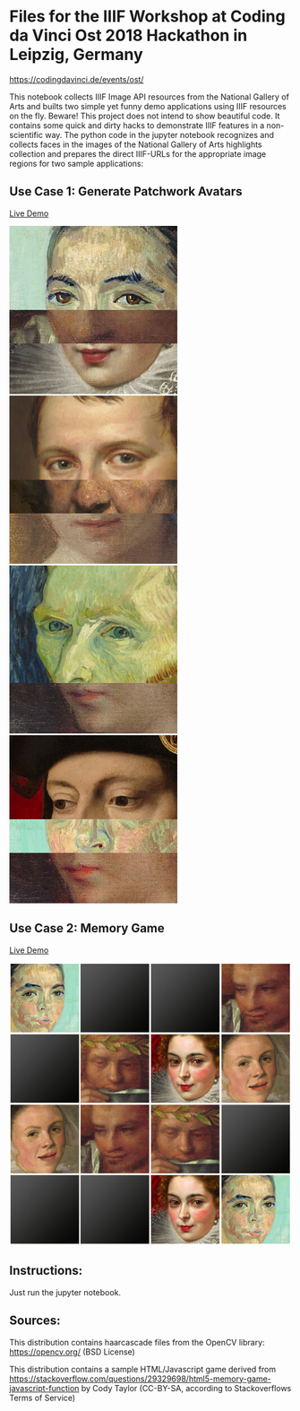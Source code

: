 # Files for the IIIF Workshop at Coding da Vinci Ost 2018 Hackathon in Leipzig, Germany

https://codingdavinci.de/events/ost/

This notebook collects IIIF Image API resources from the National Gallery of Arts and builts two simple yet funny demo applications using IIIF resources on the fly. Beware! This project does not intend to show beautiful code. It contains some quick and dirty hacks to demonstrate IIIF features in a non-scientific way. The python code in the jupyter notebook recognizes and collects faces in the images of the National Gallery of Arts highlights collection and prepares the direct IIIF-URLs for the appropriate image regions for two sample applications:

## Use Case 1: Generate Patchwork Avatars 

[Live Demo](http://htmlpreview.github.io/?https://github.com/leanderseige/cdvost2018_iiifworkshop/blob/master/generator/index.html)

![Demo Picture](images/demo1.png) ![Demo Picture](images/demo2.png) ![Demo Picture](images/demo3.png) ![Demo Picture](images/demo4.png)

## Use Case 2: Memory Game

[Live Demo](http://htmlpreview.github.io/?https://github.com/leanderseige/cdvost2018_iiifworkshop/blob/master/game/game.html)

![Demo Picture](images/demo5.png)

## Instructions:

Just run the jupyter notebook.

## Sources:

This distribution contains haarcascade files from the OpenCV library: https://opencv.org/ (BSD License)

This distribution contains a sample HTML/Javascript game derived from https://stackoverflow.com/questions/29329698/html5-memory-game-javascript-function by Cody Taylor (CC-BY-SA, according to Stackoverflows Terms of Service)

